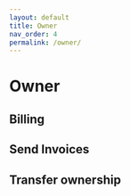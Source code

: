 ```yaml
---
layout: default
title: Owner
nav_order: 4
permalink: /owner/
---
```

# Owner

## Billing
## Send Invoices
## Transfer ownership